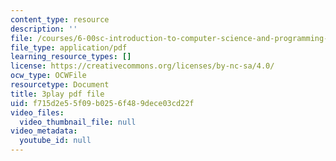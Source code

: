 ```yaml
---
content_type: resource
description: ''
file: /courses/6-00sc-introduction-to-computer-science-and-programming-spring-2011/f715d2e55f09b0256f489dece03cd22f_K1w2o5i0NGQ.pdf
file_type: application/pdf
learning_resource_types: []
license: https://creativecommons.org/licenses/by-nc-sa/4.0/
ocw_type: OCWFile
resourcetype: Document
title: 3play pdf file
uid: f715d2e5-5f09-b025-6f48-9dece03cd22f
video_files:
  video_thumbnail_file: null
video_metadata:
  youtube_id: null
---
```

